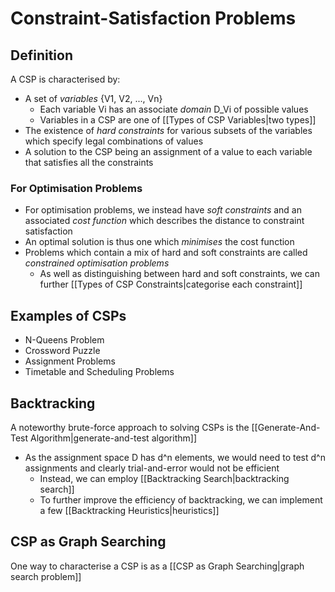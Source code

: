 # Constraint-Satisfaction Problems
## Definition
A CSP is characterised by: 
- A set of *variables* {V1, V2, ..., Vn}
	- Each variable Vi has an associate *domain* D_Vi of possible values
	- Variables in a CSP are one of [[Types of CSP Variables|two types]]
- The existence of *hard constraints* for various subsets of the variables which specify legal combinations of values
- A solution to the CSP being an assignment of a value to each variable that satisfies all the constraints
### For Optimisation Problems
- For optimisation problems, we instead have *soft constraints* and an associated *cost function* which describes the distance to constraint satisfaction
- An optimal solution is thus one which *minimises* the cost function
- Problems which contain a mix of hard and soft constraints are called *constrained optimisation problems*
	- As well as distinguishing between hard and soft constraints, we can further [[Types of CSP Constraints|categorise each constraint]]
## Examples of CSPs
- N-Queens Problem
- Crossword Puzzle
- Assignment Problems
- Timetable and Scheduling Problems
## Backtracking
A noteworthy brute-force approach to solving CSPs is the [[Generate-And-Test Algorithm|generate-and-test algorithm]]
- As the assignment space D has d^n elements, we would need to test d^n assignments and clearly trial-and-error would not be efficient
	- Instead, we can employ [[Backtracking Search|backtracking search]]
	- To further improve the efficiency of backtracking, we can implement a few [[Backtracking Heuristics|heuristics]]
## CSP as Graph Searching
One way to characterise a CSP is as a [[CSP as Graph Searching|graph search problem]]